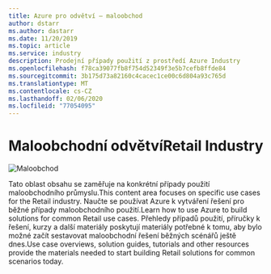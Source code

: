 ```yaml
---
title: Azure pro odvětví – maloobchod
author: dstarr
ms.author: dastarr
ms.date: 11/20/2019
ms.topic: article
ms.service: industry
description: Prodejní případy použití z prostředí Azure Industry
ms.openlocfilehash: f78ca39077fb8f754d52349f3e5b7cefb8ffde84
ms.sourcegitcommit: 3b175d73a82160c4cacec1ce00c6d804a93c765d
ms.translationtype: MT
ms.contentlocale: cs-CZ
ms.lasthandoff: 02/06/2020
ms.locfileid: "77054095"
---
```

# <a name="retail-industry"></a><span data-ttu-id="52e31-103">Maloobchodní odvětví</span><span class="sxs-lookup"><span data-stu-id="52e31-103">Retail Industry</span></span>

![Maloobchod](./assets/index-assets/retailers.png)

<span data-ttu-id="52e31-105">Tato oblast obsahu se zaměřuje na konkrétní případy použití maloobchodního průmyslu.</span><span class="sxs-lookup"><span data-stu-id="52e31-105">This content area focuses on specific use cases for the Retail industry.</span></span> <span data-ttu-id="52e31-106">Naučte se používat Azure k vytváření řešení pro běžné případy maloobchodního použití.</span><span class="sxs-lookup"><span data-stu-id="52e31-106">Learn how to use Azure to build solutions for common Retail use cases.</span></span> <span data-ttu-id="52e31-107">Přehledy případů použití, příručky k řešení, kurzy a další materiály poskytují materiály potřebné k tomu, aby bylo možné začít sestavovat maloobchodní řešení běžných scénářů ještě dnes.</span><span class="sxs-lookup"><span data-stu-id="52e31-107">Use case overviews, solution guides, tutorials and other resources provide the materials needed to start building Retail solutions for common scenarios today.</span></span>